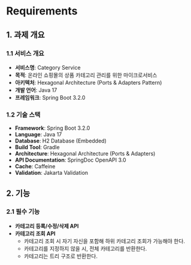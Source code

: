 # Requirements

## 1. 과제 개요

### 1.1 서비스 개요
- **서비스명**: Category Service
- **목적**: 온라인 쇼핑몰의 상품 카테고리 관리를 위한 마이크로서비스
- **아키텍처**: Hexagonal Architecture (Ports & Adapters Pattern)
- **개발 언어**: Java 17
- **프레임워크**: Spring Boot 3.2.0

### 1.2 기술 스택
- **Framework**: Spring Boot 3.2.0
- **Language**: Java 17
- **Database**: H2 Database (Embedded)
- **Build Tool**: Gradle
- **Architecture**: Hexagonal Architecture (Ports & Adapters)
- **API Documentation**: SpringDoc OpenAPI 3.0
- **Cache**: Caffeine
- **Validation**: Jakarta Validation

## 2. 기능

### 2.1 필수 기능
- **카테고리 등록/수정/삭제 API**
- **카테고리 조회 API**
  - 카테고리 조회 시 자기 자신을 포함해 하위 카테고리 조회가 가능해야 한다.
  - 카테고리를 지정하지 않을 시, 전체 카테고리를 반환한다.
  - 카테고리는 트리 구조로 반환한다.